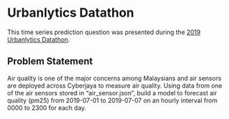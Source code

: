# Urbanlytics Datathon

This time series prediction question was presented during the [2019 Urbanlytics Datathon](https://www.axiata.com/urbanlytics/).

## Problem Statement

Air quality is one of the major concerns among Malaysians and air sensors are deployed across Cyberjaya to measure air quality. Using data from one of the air sensors stored in “air_sensor.json”, build a model to forecast air quality (pm25) from 2019-07-01 to 2019-07-07 on an hourly interval from 0000 to 2300 for each day.